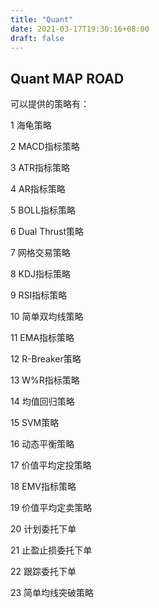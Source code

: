 ```yaml
---
title: "Quant"
date: 2021-03-17T19:30:16+08:00
draft: false
---
```


## Quant MAP ROAD

可以提供的策略有：

1 海龟策略

2 MACD指标策略

3 ATR指标策略

4 AR指标策略

5 BOLL指标策略

6 Dual Thrust策略

7 网格交易策略

8 KDJ指标策略

9 RSI指标策略

10 简单双均线策略

11 EMA指标策略

12 R-Breaker策略

13 W%R指标策略

14 均值回归策略

15 SVM策略

16 动态平衡策略

17 价值平均定投策略

18 EMV指标策略

19 价值平均定卖策略

20 计划委托下单

21 止盈止损委托下单

22 跟踪委托下单

23 简单均线突破策略